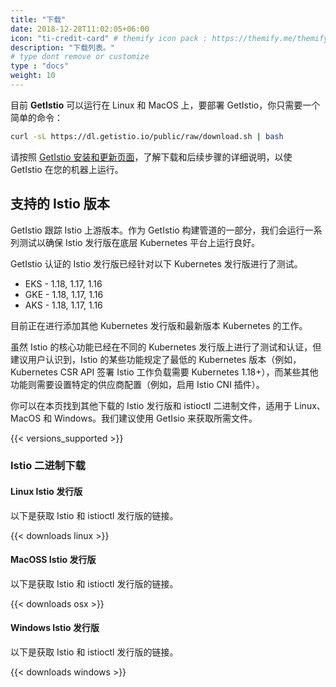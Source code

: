 ```yaml
---
title: "下载"
date: 2018-12-28T11:02:05+06:00
icon: "ti-credit-card" # themify icon pack : https://themify.me/themify-icons
description: "下载列表。"
# type dont remove or customize
type : "docs"
weight: 10
---
```


目前 **GetIstio** 可以运行在 Linux 和 MacOS 上，要部署 GetIstio，你只需要一个简单的命令：

```sh
curl -sL https://dl.getistio.io/public/raw/download.sh | bash
```

请按照 [GetIstio 安装和更新页面](/getistio-cli/install-and-update-of-getistio)，了解下载和后续步骤的详细说明，以使 GetIstio 在您的机器上运行。

## 支持的 Istio 版本

GetIstio 跟踪 Istio 上游版本。作为 GetIstio 构建管道的一部分，我们会运行一系列测试以确保 Istio 发行版在底层 Kubernetes 平台上运行良好。

GetIstio 认证的 Istio 发行版已经针对以下 Kubernetes 发行版进行了测试。

- EKS - 1.18, 1.17, 1.16
- GKE - 1.18, 1.17, 1.16
- AKS - 1.18, 1.17, 1.16

目前正在进行添加其他 Kubernetes 发行版和最新版本 Kubernetes 的工作。

虽然 Istio 的核心功能已经在不同的 Kubernetes 发行版上进行了测试和认证，但建议用户认识到，Istio 的某些功能规定了最低的 Kubernetes 版本（例如，Kubernetes CSR API 签署 Istio 工作负载需要 Kubernetes 1.18+），而某些其他功能则需要设置特定的供应商配置（例如，启用 Istio CNI 插件）。

你可以在本页找到其他下载的 Istio 发行版和 istioctl 二进制文件，适用于 Linux、MacOS 和 Windows。我们建议使用 GetIsio 来获取所需文件。

{{< versions_supported >}}

### Istio 二进制下载

#### Linux Istio 发行版

以下是获取 Istio 和 istioctl 发行版的链接。

{{< downloads linux >}}

#### MacOSS Istio 发行版

以下是获取 Istio 和 istioctl 发行版的链接。

{{< downloads osx >}}

#### Windows Istio 发行版

以下是获取 Istio 和 istioctl 发行版的链接。

{{< downloads windows >}}
